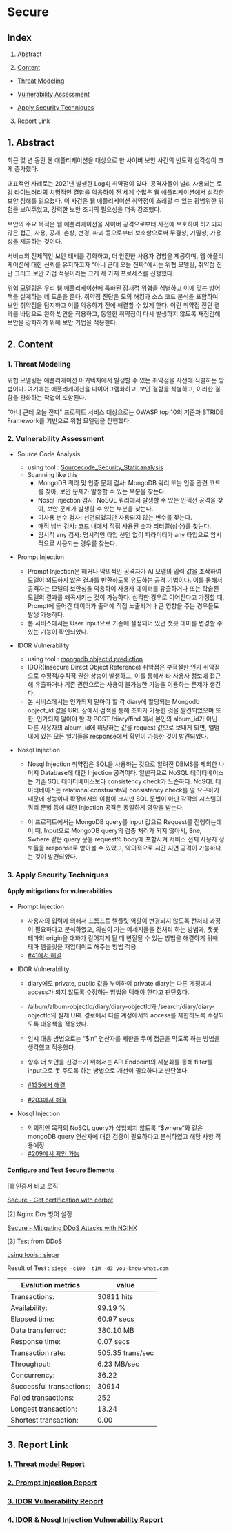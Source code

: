 # Secure

## Index

1. [Abstract](#abstract)

2. [Content](#content)

- [Threat Modeling](#1-threat-modeling)

- [Vulnerability Assessment](#2-vulnerability-assessment)

- [Apply Security Techniques](#3-apply-Security-Techniques)

3. [Report Link](#report-link)

## 1. Abstract

최근 몇 년 동안 웹 애플리케이션을 대상으로 한 사이버 보안 사건의 빈도와 심각성이 크게 증가했다.

대표적인 사례로는 2021년 발생한 Log4j 취약점이 있다. 공격자들이 널리 사용되는 로깅 라이브러리의 치명적인 결함을 악용하여 전 세계 수많은 웹 애플리케이션에서 심각한 보안 침해를 일으켰다. 이 사건은 웹 애플리케이션 취약점이 초래할 수 있는 광범위한 위험을 보여주었고, 강력한 보안 조치의 필요성을 더욱 강조했다.

보안의 주요 목적은 웹 애플리케이션을 사이버 공격으로부터 사전에 보호하여 허가되지 않은 접근, 사용, 공개, 손상, 변경, 파괴 등으로부터 보호함으로써 무결성, 기밀성, 가용성을 제공하는 것이다.

서비스의 전체적인 보안 태세를 강화하고, 더 안전한 사용자 경험을 제공하며, 웹 애플리케이션에 대한 신뢰를 유지하고자 "아니 근데 오늘 진짜"에서는 위협 모델링, 취약점 진단 그리고 보안 기법 적용이라는 크게 세 가지 프로세스를 진행했다.

위협 모델링은 우리 웹 애플리케이션에 특화된 잠재적 위협을 식별하고 이에 맞는 방어책을 설계하는 데 도움을 준다. 취약점 진단은 모의 해킹과 소스 코드 분석을 포함하여 보안 취약점을 탐지하고 이를 악용하기 전에 해결할 수 있게 한다. 이런 취약점 진단 결과를 바탕으로 완화 방안을 적용하고, 동일한 취약점이 다시 발생하지 않도록 재점검해 보안을 강화하기 위해 보안 기법을 적용한다.

## 2. Content

### 1. Threat Modeling

위협 모델링은 애플리케이션 아키텍처에서 발생할 수 있는 취약점을 사전에 식별하는 방법이다. 여기에는 애플리케이션을 다이어그램화하고, 보안 결함을 식별하고, 이러한 결함을 완화하는 작업이 포함된다.

"아니 근데 오늘 진짜" 프로젝트 서비스 대상으로는 OWASP top 10의 기준과 STRIDE Framework를 기반으로 위협 모델링을 진행했다.

### 2. Vulnerability Assessment

- Source Code Analysis

  - using tool : [Sourcecode_Security_Staticanalysis](/secure/tools/Sourcecode_Security_Staticanalysis/)
  - Scanning like this
    - MongoDB 쿼리 및 인증 문제 검사: MongoDB 쿼리 또는 인증 관련 코드를 찾아, 보안 문제가 발생할 수 있는 부분을 찾는다.
    - Nosql Injection 검사: NoSQL 쿼리에서 발생할 수 있는 인젝션 공격을 찾아, 보안 문제가 발생할 수 있는 부분을 찾는다.
    - 미사용 변수 검사: 선언되었지만 사용되지 않는 변수를 찾는다.
    - 매직 넘버 검사: 코드 내에서 직접 사용된 숫자 리터럴(상수)를 찾는다.
    - 암시적 any 검사: 명시적인 타입 선언 없이 파라미터가 any 타입으로 암시적으로 사용되는 경우를 찾는다.

- Prompt Injection

  - Prompt Injection은 해커나 악의적인 공격자가 AI 모델의 입력 값을 조작하여 모델이 의도하지 않은 결과를 반환하도록 유도하는 공격 기법이다. 이를 통해서 공격자는 모델의 보안성을 악용하여 사용자 데이터를 유출하거나 또는 학습된 모델의 결과를 왜곡시키는 것이 가능하다. 심각한 경우로 이어진다고 가정할 때, Prompt에 들어간 데이터가 출력에 직접 노출되거나 큰 영향을 주는 경우들도 발생 가능하다.
  - 본 서비스에서는 User Input으로 기존에 설정되어 있던 챗봇 테마를 변경할 수 있는 기능이 확인되었다.

- IDOR Vulnerability

  - using tool : [mongodb objectid prediction](/secure/tools/tuning-mongo-objectid-prediction/)
  - IDOR(Insecure Direct Object Reference) 취약점은 부적절한 인가 취약점으로 수평적/수직적 권한 상승이 발생하고, 이를 통해서 타 사용자 정보에 접근해 유출하거나 기존 권한으로는 사용이 불가능한 기능을 이용하는 문제가 생긴다.
  - 본 서비스에서는 인가되지 말아야 할 각 diary에 할당되는 Mongodb object_id 값을 URL 상에서 검색을 통해 조회가 가능한 것을 발견되었으며 또한, 인가되지 말아야 할 각 POST /diary/find 에서 본인의 album_id가 아닌 다른 사용자의 album_id에 해당하는 값을 request 값으로 보내게 되면, 앨범 내에 있는 모든 일기들을 response에서 확인이 가능한 것이 발견되었다.

- Nosql Injection

  - Nosql Injection 취약점은 SQL을 사용하는 것으로 알려진 DBMS를 제외한 나머지 Database에 대한 Injection 공격이다. 일반적으로 NoSQL 데이터베이스는 기존 SQL 데이터베이스보다 consistency check가 느슨하다. NoSQL 데이터베이스는 relational constraints와 consistency check를 덜 요구하기 때문에 성능이나 확장에서의 이점이 크지만 SQL 문법이 아닌 각각의 시스템의 쿼리 문법 등에 대한 Injection 공격은 동일하게 영향을 받는다.

  - 이 프로젝트에서는 MongoDB query를 input 값으로 Request를 진행하는데 이 때, Input으로 MongoDB query의 검증 처리가 되지 않아서, $ne, $where 같은 query 문을 request의 body에 포함시켜 서비스 전체 사용자 정보들을 response로 받아볼 수 있었고, 악의적으로 시간 지연 공격이 가능하다는 것이 발견되었다.

### 3. Apply Security Techniques

#### Apply mitigations for vulnerabilities

- Prompt Injection

  - 사용자의 입력에 의해서 프롬프트 템플릿 역할이 변경되지 않도록 전처리 과정이 필요하다고 분석하였고, 의심이 가는 메세지들을 전처리 하는 방법과, 챗봇 테마의 origin을 대화가 길어지게 될 때 변질될 수 있는 방법을 해결하기 위해 테마 템플릿을 재업데이트 해주는 방법 적용.
  - [#41에서 해결](#https://github.com/kookmin-sw/capstone-2024-13/issues/41)

- IDOR Vulnerability

  - diary에도 private, public 값을 부여하여 private diary는 다른 계정에서 access가 되지 않도록 수정하는 방법을 택해야 한다고 판단했다.

  - /album/album-objectId/diary/diary-objectId와 /search/diary/diary-objectId의 실제 URL 경로에서 다른 계정에서의 access를 제한하도록 수정되도록 대응책을 적용했다.

  - 임시 대응 방법으로는 “$in” 연산자를 제한을 두어 접근을 막도록 하는 방법을 생각했고 적용했다.

  - 향후 더 보안을 신경쓰기 위해서는 API Endpoint의 세분화를 통해 filter를 input으로 못 주도록 하는 방법으로 개선이 필요하다고 판단했다.

  - [#135에서 해결](https://github.com/kookmin-sw/capstone-2024-13/issues/135)
  - [#203에서 해결](https://github.com/kookmin-sw/capstone-2024-13/issues/203)

- Nosql Injection
  - 악의적인 목적의 NoSQL query가 삽입되지 않도록 “$where”와 같은 mongoDB query 연산자에 대한 검증이 필요하다고 분석하였고 해당 사항 적용예정
  - [#209에서 확인 가능](https://github.com/kookmin-sw/capstone-2024-13/issues/209)

#### Configure and Test Secure Elements

[1] 인증서 비교 로직

[Secure - Get certification with cerbot](https://github.com/kookmin-sw/capstone-2024-13/pull/35)

[2] Nginx Dos 방어 설정

[Secure - Mitigating DDoS Attacks with NGINX](https://github.com/kookmin-sw/capstone-2024-13/pull/211)

[3] Test from DDoS

[using tools : siege](https://github.com/JoeDog/siege)

Result of Test :
`siege -c100 -t1M -d3 you-know-what.com`

| Evalution metrics        | value            |
| ------------------------ | ---------------- |
| Transactions:            | 30811 hits       |
| Availability:            | 99.19 %          |
| Elapsed time:            | 60.97 secs       |
| Data transferred:        | 380.10 MB        |
| Response time:           | 0.07 secs        |
| Transaction rate:        | 505.35 trans/sec |
| Throughput:              | 6.23 MB/sec      |
| Concurrency:             | 36.22            |
| Successful transactions: | 30914            |
| Failed transactions:     | 252              |
| Longest transaction:     | 13.24            |
| Shortest transaction:    | 0.00             |

## 3. Report Link

### [1. Threat model Report](https://drive.google.com/file/d/1_M_HGPTJpAWiBZSFz0EwUGlkzua3zC6C/view?usp=sharing)

### [2. Prompt Injection Report](https://drive.google.com/file/d/1GaM7Vr_xan0lFXuunMo1kiprSSjJbHqr/view?usp=sharing)

### [3. IDOR Vulnerability Report](https://docs.google.com/document/d/12aGYJWLGO6YeE_dsFN0KugB3qvCrr_uT/edit?usp=sharing&ouid=114149362994510103571&rtpof=true&sd=true)

### [4. IDOR & Nosql Injection Vulnerability Report](https://drive.google.com/file/d/1hplFxoQeR_FSKbp1-79JUZCHUD7Dc944/view?usp=sharing)
